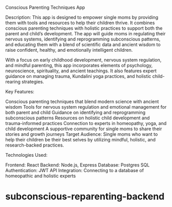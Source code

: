 Conscious Parenting Techniques App

Description:
This app is designed to empower single moms by providing them with tools and resources to help their children thrive. It combines conscious parenting techniques with holistic practices to support both the parent and child’s development. The app will guide moms in regulating their nervous systems, identifying and reprogramming subconscious patterns, and educating them with a blend of scientific data and ancient wisdom to raise confident, healthy, and emotionally intelligent children.

With a focus on early childhood development, nervous system regulation, and mindful parenting, this app incorporates elements of psychology, neuroscience, spirituality, and ancient teachings. It also features expert guidance on managing trauma, Kundalini yoga practices, and holistic child-rearing strategies.

Key Features:

Conscious parenting techniques that blend modern science with ancient wisdom
Tools for nervous system regulation and emotional management for both parent and child
Guidance on identifying and reprogramming subconscious patterns
Resources on holistic child development and trauma-informed practices
Connection to experts in homeopathy, yoga, and child development
A supportive community for single moms to share their stories and growth journeys
Target Audience:
Single moms who want to help their children be their best selves by utilizing mindful, holistic, and research-backed practices.

Technologies Used:

Frontend: React
Backend: Node.js, Express
Database: Postgres SQL
Authentication: JWT
API Integration: Connecting to a database of homeopathic and holistic experts
# subconscious-reparenting-backend
